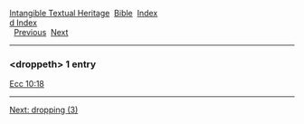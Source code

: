[Intangible Textual Heritage](../../index)  [Bible](../index) 
[Index](index)   
[d Index](_d_)  
  [Previous](c03406)  [Next](c03408) 

------------------------------------------------------------------------

### &lt;droppeth&gt; 1 entry

[Ecc 10:18](../kjv/ecc010.htm#018)  

------------------------------------------------------------------------

[Next: dropping (3)](c03408)
